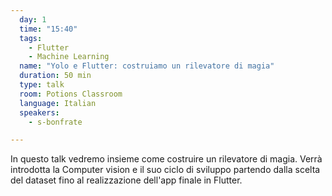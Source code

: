 ```yaml
---
  day: 1
  time: "15:40"
  tags:
    - Flutter
    - Machine Learning
  name: "Yolo e Flutter: costruiamo un rilevatore di magia"
  duration: 50 min
  type: talk
  room: Potions Classroom
  language: Italian
  speakers:
    - s-bonfrate

---
```

In questo talk vedremo insieme come costruire un rilevatore di magia. Verrà introdotta la Computer vision e il suo ciclo di sviluppo partendo dalla scelta del dataset fino al realizzazione dell'app finale in Flutter.
  